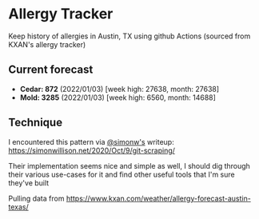# Allergy Tracker

Keep history of allergies in Austin, TX using github Actions (sourced from KXAN's allergy tracker)

## Current forecast
<!-- INJECT FORECAST -->
- **Cedar: 872** (2022/01/03)  [week high: 27638, month: 27638]
- **Mold: 3285** (2022/01/03)  [week high: 6560, month: 14688]
<!-- END INJECT FORECAST -->

## Technique

I encountered this pattern via [@simonw's](https://github.com/simonw) writeup: https://simonwillison.net/2020/Oct/9/git-scraping/

Their implementation seems nice and simple as well, I should dig through their various use-cases for it and find other useful tools that I'm sure they've built

Pulling data from https://www.kxan.com/weather/allergy-forecast-austin-texas/
